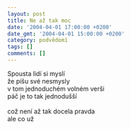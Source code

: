 ```yaml
---
layout: post
title: Ne až tak moc
date: '2004-04-01 17:00:00 +0200'
date_gmt: '2004-04-01 15:00:00 +0200'
category: podvědomí
tags: []
comments: []
---
```

<p>Spousta lidí si myslí<br>
že píšu své nesmysly<br>
v tom jednoduchém volném verši<br>
páč je to tak jednodušší<br>
<br>což není až tak docela pravda<br>
ale co už</p>
